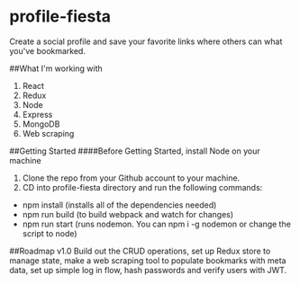 # profile-fiesta
Create a social profile and save your favorite links where others can what you've bookmarked.

##What I'm working with
1. React
2. Redux
3. Node
4. Express
5. MongoDB
6. Web scraping

##Getting Started
####Before Getting Started, install Node on your machine
1. Clone the repo from your Github account to your machine. 
2. CD into profile-fiesta directory and run the following commands:
  - npm install (installs all of the dependencies needed)
  - npm run build (to build webpack and watch for changes)
  - npm run start (runs nodemon. You can npm i -g nodemon or change the script to node)

##Roadmap
v1.0 Build out the CRUD operations, set up Redux store to manage state, make a web scraping tool to populate bookmarks with meta data, set up simple log in flow, hash passwords and verify users with JWT.



